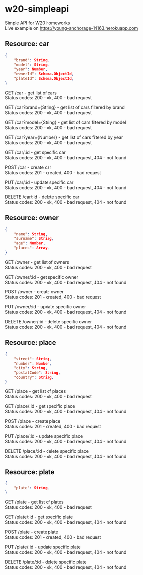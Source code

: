 # w20-simpleapi
Simple API for W20 homeworks  
Live example on https://young-anchorage-14163.herokuapp.com

## Resource: car

```json
{
	"brand": String,
	"model": String,
	"year": Number,
	"ownerId": Schema.ObjectId,
	"plateId": Schema.ObjectId, 
}
```

GET /car - get list of cars  
Status codes: 200 - ok, 400 - bad request

GET /car?brand={String} - get list of cars filtered by brand  
Status codes: 200 - ok, 400 - bad request

GET /car?model={String} - get list of cars filtered by model  
Status codes: 200 - ok, 400 - bad request

GET /car?year={Number} - get list of cars filtered by year  
Status codes: 200 - ok, 400 - bad request

GET /car/:id - get specific car  
Status codes: 200 - ok, 400 - bad request, 404 - not found

POST /car - create car  
Status codes: 201 - created, 400 - bad request

PUT /car/:id - update specific car  
Status codes: 200 - ok, 400 - bad request, 404 - not found

DELETE /car/:id - delete specific car  
Status codes: 200 - ok, 400 - bad request, 404 - not found

## Resource: owner

```json
{
	"name": String,
	"surname": String,
	"age": Number,
	"places": Array,
}
```

GET /owner - get list of owners  
Status codes: 200 - ok, 400 - bad request

GET /owner/:id - get specific owner  
Status codes: 200 - ok, 400 - bad request, 404 - not found

POST /owner - create owner  
Status codes: 201 - created, 400 - bad request

PUT /owner/:id - update specific owner  
Status codes: 200 - ok, 400 - bad request, 404 - not found

DELETE /owner/:id - delete specific owner  
Status codes: 200 - ok, 400 - bad request, 404 - not found

## Resource: place

```json
{
    "street": String,
    "number": Number,
    "city": String,
    "postalCode": String,
    "country": String,
}
```

GET /place - get list of places  
Status codes: 200 - ok, 400 - bad request

GET /place/:id - get specific place  
Status codes: 200 - ok, 400 - bad request, 404 - not found

POST /place - create place  
Status codes: 201 - created, 400 - bad request

PUT /place/:id - update specific place  
Status codes: 200 - ok, 400 - bad request, 404 - not found

DELETE /place/:id - delete specific place  
Status codes: 200 - ok, 400 - bad request, 404 - not found

## Resource: plate

```json
{
	"plate": String,
}
```

GET /plate - get list of plates  
Status codes: 200 - ok, 400 - bad request

GET /plate/:id - get specific plate  
Status codes: 200 - ok, 400 - bad request, 404 - not found

POST /plate - create plate  
Status codes: 201 - created, 400 - bad request

PUT /plate/:id - update specific plate  
Status codes: 200 - ok, 400 - bad request, 404 - not found

DELETE /plate/:id - delete specific plate  
Status codes: 200 - ok, 400 - bad request, 404 - not found